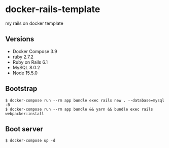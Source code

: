 # docker-rails-template

my rails on docker template

## Versions

- Docker Compose 3.9
- ruby 2.7.2
- Ruby on Rails 6.1
- MySQL 8.0.2
- Node 15.5.0

## Bootstrap

```shell
$ docker-compose run --rm app bundle exec rails new . --database=mysql -B
$ docker-compose run --rm app bundle && yarn && bundle exec rails webpacker:install
```

## Boot server

```shell
$ docker-compose up -d
```
